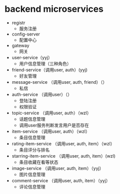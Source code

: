 # backend microservices
* registr
    * 服务注册
* config-server
    * 配置中心
* gateway
    * 网关
* user-service（yyj）
    * 用户信息管理（三种角色）
* friend-service（调用user, auth）(yyj)
    * 好友管理
* message-service （调用user, auth, friend）（）
    * 私信
* auth-service （调用user）（）
    * 登陆注册
    * 权限验证
* topic-service （调用user, auth）（wzl）
    * 话题信息管理
    * 调用user服务判断发言用户是否存在
*  item-service （调用user, auth）（wzl）
    * 条目信息管理
* rating-item-service （调用user, auth, item）（wzl）
    * 条目评分与排名
* starring-item-service （调用user, auth, item）(wzl)
    * 条目收藏在看等状态
* image-service （调用user, auth, item）（yyj）
    * 图片信息管理
* comment-service （调用user, auth, item）（yyj）
    * 评论信息管理
